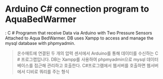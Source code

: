 # Arduino C# connection program to AquaBedWarmer
: C # Programm that receive Data via Arduino with Two Pressure Sensors Attached to Aqua BedWarmer.
DB uses Xampp to access and manage the mysql database with phpmyadmin.
>온수매트에 연결된 두 개의 압력 센서에서 Arduino를 통해 데이터를 수신하는 C # 프로그랩입니다.
>DB는 Xampp를 사용하여 phpmyadmin으로 mysql 데이터 베이스를 접근해 관리하고 호출한다.
>C#프로그램에서 웹서버를 호출하면 웹서버에서 디비로 쿼리를 주는 형식
